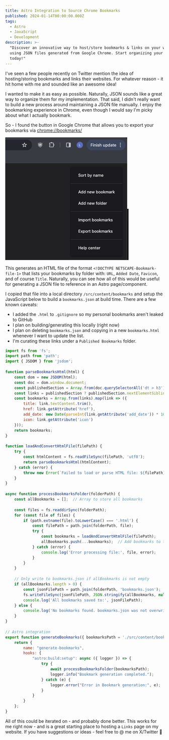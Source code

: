 ```yaml
---
title: Astro Integration to Source Chrome Bookmarks
published: 2024-01-14T00:00:00.000Z
tags:
  - Astro
  - JavaScript
  - Development
description: >-
  "Discover an innovative way to host/store bookmarks & links on your website
  using JSON files generated from Google Chrome. Start organizing your bookmarks
  today!"
---
```


I've seen a few people recently on Twitter mention the idea of hosting/storing bookmarks and links their websites. For whatever reason - it hit home with me and sounded like an awesome idea!

I wanted to make it as easy as possible. Naturally, JSON sounds like a great way to organize them for my implementation. That said, I didn't really want to build a new process around maintaining a JSON file manually. I enjoy the bookmarking experience in Chrome, even though I would say I'm picky about what I actually bookmark.

So - I found the button in Google Chrome that allows you to export your bookmarks via [chrome://bookmarks/](chrome://bookmarks/)

![chrome://bookmarks/](../../assets/images/Chrome-Bookmarks.png)

This generates an HTML file of the format `<!DOCTYPE NETSCAPE-Bookmark-file-1>` that lists your bookmarks by folder with: `URL`, `Added Date`, `Favicon`, and of course `Title`. Naturally, you can see how all of this would be useful for generating a JSON file to reference in an Astro page/component.

I copied that file into a local directory `/src/content/bookmarks` and setup the JavaScript below to build a `bookmarks.json` at build time. There are a few known caveats:

- I added the `.html` to `.gitignore` so my personal bookmarks aren't leaked to GitHub
- I plan on building/generating this locally (right now)
- I plan on deleting `bookmarks.json` and copying in a new `bookmarks.html` whenever I want to update the list.
- I'm curating these links under a `Published Bookmarks` folder.

```js
import fs from 'fs';
import path from 'path';
import { JSDOM } from 'jsdom';

function parseBookmarksHtml(html) {
    const dom = new JSDOM(html);
    const doc = dom.window.document;
    const publishedSection = Array.from(doc.querySelectorAll('dt > h3')).find(h3 => h3.textContent.includes('Published Bookmarks'));
    const links = publishedSection ? publishedSection.nextElementSibling.querySelectorAll('a') : [];
    const bookmarks = Array.from(links).map(link => ({
        title: link.textContent.trim(),
        href: link.getAttribute('href'),
        add_date: new Date(parseInt(link.getAttribute('add_date')) * 1000).toISOString(),
        icon: link.getAttribute('icon')
    }));
    return bookmarks;
}

function loadAndConvertHtmlFile(filePath) {
    try {
        const htmlContent = fs.readFileSync(filePath, 'utf8');
        return parseBookmarksHtml(htmlContent);
    } catch (error) {
        throw new Error(`Failed to load or parse HTML file: ${filePath}`);
    }
}

async function processBookmarksFolder(folderPath) {
    const allBookmarks = [];  // Array to store all bookmarks

    const files = fs.readdirSync(folderPath);
    for (const file of files) {
        if (path.extname(file).toLowerCase() === '.html') {
            const filePath = path.join(folderPath, file);
            try {
                const bookmarks = loadAndConvertHtmlFile(filePath);
                allBookmarks.push(...bookmarks);  // Add bookmarks to the array
            } catch (error) {
                console.log('Error processing file:', file, error);
            }
        }
    }

    // Only write to bookmarks.json if allBookmarks is not empty
    if (allBookmarks.length > 0) {
        const jsonFilePath = path.join(folderPath, 'bookmarks.json');
        fs.writeFileSync(jsonFilePath, JSON.stringify(allBookmarks, null, 2));
        console.log('All bookmarks saved to:', jsonFilePath);
    } else {
        console.log('No bookmarks found. bookmarks.json was not overwritten.');
    }
}

// Astro integration
export function generateBookmarks({ bookmarksPath = './src/content/bookmarks' }) {
    return {
        name: "generate-bookmarks",
        hooks: {
            "astro:build:setup": async ({ logger }) => {
                try {
                    await processBookmarksFolder(bookmarksPath);
                    logger.info("Bookmark generation completed.");
                } catch (e) {
                    logger.error("Error in Bookmark generation:", e);
                }
            }
        }
    };
}
```

All of this could be iterated on - and probably done better. This works for me right now - and is a great starting place to hosting a `Links` page on my website. If you have suggestions or ideas - feel free to @ me on X/Twitter 🙂
